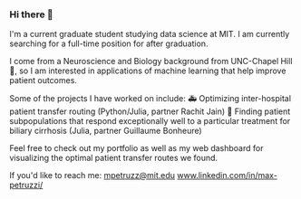 ### Hi there 👋

I'm a current graduate student studying data science at MIT. I am currently searching for a full-time position for after graduation.

I come from a Neuroscience and Biology background from UNC-Chapel Hill 🐏, so I am interested in applications of machine learning that help improve patient outcomes.

Some of the projects I have worked on include:
🚑 Optimizing inter-hospital patient transfer routing (Python/Julia, partner Rachit Jain)
💊 Finding patient subpopulations that respond exceptionally well to a particular treatment for biliary cirrhosis (Julia, partner Guillaume Bonheure)

Feel free to check out my portfolio as well as my web dashboard for visualizing the optimal patient transfer routes we found.

If you'd like to reach me:
mpetruzz@mit.edu
www.linkedin.com/in/max-petruzzi/

<!--
**max-petruzzi/max-petruzzi** is a ✨ _special_ ✨ repository because its `README.md` (this file) appears on your GitHub profile.

Here are some ideas to get you started:

- 🔭 I’m currently working on ...
- 🌱 I’m currently learning ...
- 👯 I’m looking to collaborate on ...
- 🤔 I’m looking for help with ...
- 💬 Ask me about ...
- 📫 How to reach me: ...
- 😄 Pronouns: ...
- ⚡ Fun fact: ...
-->
